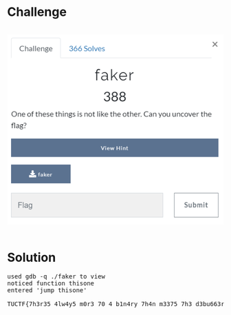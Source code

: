 # Challenge #
<br>![alt text](reverse1.png)
<br><br>
# Solution #
<pre>
used gdb -q ./faker to view
noticed function thisone
entered 'jump thisone'

TUCTF{7h3r35_4lw4y5_m0r3_70_4_b1n4ry_7h4n_m3375_7h3_d3bu663r}
</pre>

